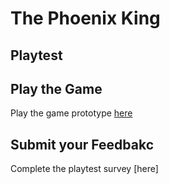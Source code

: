 # The Phoenix King

## Playtest

## Play the Game
Play the game prototype [here](https://babydragon118.github.io/IASC-1P04/prototype/TwineGamePrototype.html)

## Submit your Feedbakc
Complete the playtest survey [here]
